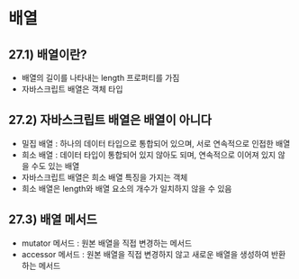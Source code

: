 # 배열

## 27.1) 배열이란?
- 배열의 길이를 나타내는 length 프로퍼티를 가짐
- 자바스크립트 배열은 객체 타입

## 27.2) 자바스크립트 배열은 배열이 아니다
- 밀집 배열 : 하나의 데이터 타입으로 통합되어 있으며, 서로 연속적으로 인접한 배열
- 희소 배열 : 데이터 타입이 통합되어 있지 않아도 되며, 연속적으로 이어져 있지 않을 수도 있는 배열
- 자바스크립트 배열은 희소 배열 특징을 가지는 객체
- 희소 배열은 length와 배열 요소의 개수가 일치하지 않을 수 있음

## 27.3) 배열 메서드
- mutator 메서드 : 원본 배열을 직접 변경하는 메서드
- accessor 메서드 : 원본 배열을 직접 변경하지 않고 새로운 배열을 생성하여 반환하는 메서드